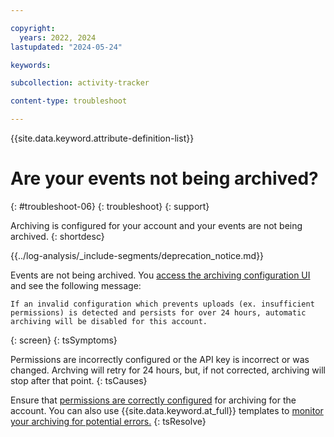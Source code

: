 ```yaml
---

copyright:
  years: 2022, 2024
lastupdated: "2024-05-24"

keywords:

subcollection: activity-tracker

content-type: troubleshoot

---
```


{{site.data.keyword.attribute-definition-list}}

# Are your events not being archived?
{: #troubleshoot-06}
{: troubleshoot}
{: support}

Archiving is configured for your account and your events are not being archived.
{: shortdesc}


{{../log-analysis/_include-segments/deprecation_notice.md}}

Events are not being archived. You [access the archiving configuration UI](/docs/activity-tracker?topic=activity-tracker-archiving#archiving_step8) and see the following message:

```text
If an invalid configuration which prevents uploads (ex. insufficient permissions) is detected and persists for over 24 hours, automatic archiving will be disabled for this account.
```
{: screen}
{: tsSymptoms}

Permissions are incorrectly configured or the API key is incorrect or was changed. Archving will retry for 24 hours, but, if not corrected, archiving will stop after that point.
{: tsCauses}

Ensure that [permissions are correctly configured](/docs/activity-tracker?topic=activity-tracker-archiving#archiving_step7) for archiving for the account. You can also use {{site.data.keyword.at_full}} templates to [monitor your archiving for potential errors.](/docs/activity-tracker?topic=activity-tracker-templates-archiving#archive_template_views)
{: tsResolve}
